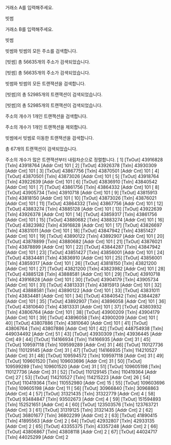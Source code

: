 거래소 A를 입력해주세요.

빗썸

거래소 B를 입력해주세요.

빗썸

빗썸와 빗썸의 모든 주소를 검색합니다.

[빗썸] 총 56635개의 주소가 검색되었습니다.

[빗썸] 총 56635개의 주소가 검색되었습니다.


빗썸와 빗썸의 모든 트랜잭션을 검색합니다.

[빗썸]의 총 52985개의 트랜잭션이 검색되었습니다.

[빗썸]의 총 52985개의 트랜잭션이 검색되었습니다.


주소의 개수가 1개인 트랜잭션을 검색합니다.

주소의 개수가 1개인 트랜잭션을 제외합니다.


빗썸에서 빗썸로 이동한 트랜잭션을 검색합니다.

총 67개의 트랜잭션이 검색되었습니다.

주소의 개수가 많은 트랜잭션부터 내림차순으로 정렬합니다.
[  1] [TxOut]   43916828   [TxIn]   43918764   [Addr Cnt] 101
[  2] [TxOut]   43926378   [TxIn]   43930309   [Addr Cnt] 101
[  3] [TxOut]   43867756   [TxIn]   43870501   [Addr Cnt] 101
[  4] [TxOut]   43870501   [TxIn]   43873026   [Addr Cnt] 101
[  5] [TxOut]   43918764   [TxIn]   43922639   [Addr Cnt] 101
[  6] [TxOut]   43836910   [TxIn]   43840542   [Addr Cnt] 101
[  7] [TxOut]   43861756   [TxIn]   43864332   [Addr Cnt] 101
[  8] [TxOut]   43905734   [TxIn]   43910718   [Addr Cnt] 101
[  9] [TxOut]   43815913   [TxIn]   43818150   [Addr Cnt] 101
[ 10] [TxOut]   43873026   [TxIn]   43876021   [Addr Cnt] 101
[ 11] [TxOut]   43864332   [TxIn]   43867756   [Addr Cnt] 101
[ 12] [TxOut]   43883274   [TxIn]   43885128   [Addr Cnt] 101
[ 13] [TxOut]   43922639   [TxIn]   43926378   [Addr Cnt] 101
[ 14] [TxOut]   43859317   [TxIn]   43861756   [Addr Cnt] 101
[ 15] [TxOut]   43880682   [TxIn]   43883274   [Addr Cnt] 101
[ 16] [TxOut]   43823982   [TxIn]   43916828   [Addr Cnt] 101
[ 17] [TxOut]   43826697   [TxIn]   43831011   [Addr Cnt] 101
[ 18] [TxOut]   43847942   [TxIn]   43851427   [Addr Cnt] 101
[ 19] [TxOut]   43890122   [TxIn]   43892907   [Addr Cnt] 101
[ 20] [TxOut]   43878899   [TxIn]   43880682   [Addr Cnt] 101
[ 21] [TxOut]   43876021   [TxIn]   43878899   [Addr Cnt] 101
[ 22] [TxOut]   43844287   [TxIn]   43847942   [Addr Cnt] 101
[ 23] [TxOut]   43851427   [TxIn]   43856001   [Addr Cnt] 101
[ 24] [TxOut]   43834481   [TxIn]   43836910   [Addr Cnt] 101
[ 25] [TxOut]   43856001   [TxIn]   43859317   [Addr Cnt] 101
[ 26] [TxOut]   43818150   [TxIn]   43821200   [Addr Cnt] 101
[ 27] [TxOut]   43821200   [TxIn]   43823982   [Addr Cnt] 101
[ 28] [TxOut]   43885128   [TxIn]   43888581   [Addr Cnt] 101
[ 29] [TxOut]   43910718   [TxIn]   43916828   [Addr Cnt] 101
[ 30] [TxOut]   43904179   [TxIn]   43905734   [Addr Cnt] 101
[ 31] [TxOut]   43813331   [TxIn]   43815913   [Addr Cnt] 101
[ 32] [TxOut]   43888581   [TxIn]   43890122   [Addr Cnt] 101
[ 33] [TxOut]   43831011   [TxIn]   43834481   [Addr Cnt] 101
[ 34] [TxOut]   43840542   [TxIn]   43844287   [Addr Cnt] 101
[ 35] [TxOut]   43892907   [TxIn]   43896058   [Addr Cnt] 101
[ 36] [TxOut]   43810640   [TxIn]   43813331   [Addr Cnt] 101
[ 37] [TxOut]   43803932   [TxIn]   43806764   [Addr Cnt] 101
[ 38] [TxOut]   43900209   [TxIn]   43904179   [Addr Cnt] 101
[ 39] [TxOut]   43896058   [TxIn]   43900209   [Addr Cnt] 101
[ 40] [TxOut]   43807886   [TxIn]   43810640   [Addr Cnt] 101
[ 41] [TxOut]   43806764   [TxIn]   43807886   [Addr Cnt] 101
[ 42] [TxOut]  448754938   [TxIn]  449034492   [Addr Cnt]  51
[ 43] [TxOut]   43930309   [TxIn]   43936445   [Addr Cnt]  49
[ 44] [TxOut]  114166934   [TxIn]  114166935   [Addr Cnt]  31
[ 45] [TxOut]  109597118   [TxIn]  109599289   [Addr Cnt]  31
[ 46] [TxOut]  110127736   [TxIn]  110129145   [Addr Cnt]  31
[ 47] [TxOut]  114166935   [TxIn]  114210527   [Addr Cnt]  31
[ 48] [TxOut]  109594572   [TxIn]  109597118   [Addr Cnt]  31
[ 49] [TxOut]  109601520   [TxIn]  109603696   [Addr Cnt]  31
[ 50] [TxOut]  109599289   [TxIn]  109601520   [Addr Cnt]  31
[ 51] [TxOut]  109605198   [TxIn]  110127736   [Addr Cnt]  31
[ 52] [TxOut]  110129145   [TxIn]  110419364   [Addr Cnt]  27
[ 53] [TxOut]  114210527   [TxIn]  114215223   [Addr Cnt]  26
[ 54] [TxOut]  110419364   [TxIn]  110552980   [Addr Cnt]  15
[ 55] [TxOut]  109603696   [TxIn]  109605198   [Addr Cnt]  11
[ 56] [TxOut]   30966840   [TxIn]   30968863   [Addr Cnt]   4
[ 57] [TxOut]   31321435   [TxIn]   31322779   [Addr Cnt]   4
[ 58] [TxOut]   93484847   [TxIn]   93502673   [Addr Cnt]   4
[ 59] [TxOut]  151594893   [TxIn]  152521651   [Addr Cnt]   4
[ 60] [TxOut]  123503576   [TxIn]  123763721   [Addr Cnt]   3
[ 61] [TxOut]   31319125   [TxIn]   31321435   [Addr Cnt]   2
[ 62] [TxOut]   36801677   [TxIn]   36802299   [Addr Cnt]   2
[ 63] [TxOut]   41890415   [TxIn]   41895563   [Addr Cnt]   2
[ 64] [TxOut]   42932807   [TxIn]   42933135   [Addr Cnt]   2
[ 65] [TxOut]   43355375   [TxIn]   43357248   [Addr Cnt]   2
[ 66] [TxOut]   43806867   [TxIn]   43808118   [Addr Cnt]   2
[ 67] [TxOut]   44024717   [TxIn]   44025299   [Addr Cnt]   2
